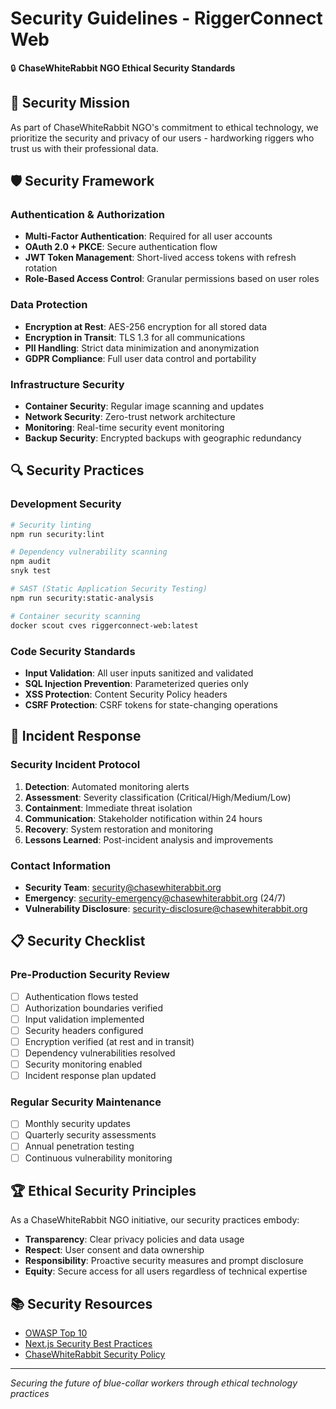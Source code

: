 # Security Guidelines - RiggerConnect Web

🔒 **ChaseWhiteRabbit NGO Ethical Security Standards**

## 🎯 Security Mission

As part of ChaseWhiteRabbit NGO's commitment to ethical technology, we prioritize the security and privacy of our users - hardworking riggers who trust us with their professional data.

## 🛡️ Security Framework

### Authentication & Authorization
- **Multi-Factor Authentication**: Required for all user accounts
- **OAuth 2.0 + PKCE**: Secure authentication flow
- **JWT Token Management**: Short-lived access tokens with refresh rotation
- **Role-Based Access Control**: Granular permissions based on user roles

### Data Protection
- **Encryption at Rest**: AES-256 encryption for all stored data
- **Encryption in Transit**: TLS 1.3 for all communications
- **PII Handling**: Strict data minimization and anonymization
- **GDPR Compliance**: Full user data control and portability

### Infrastructure Security
- **Container Security**: Regular image scanning and updates
- **Network Security**: Zero-trust network architecture
- **Monitoring**: Real-time security event monitoring
- **Backup Security**: Encrypted backups with geographic redundancy

## 🔍 Security Practices

### Development Security
```bash
# Security linting
npm run security:lint

# Dependency vulnerability scanning
npm audit
snyk test

# SAST (Static Application Security Testing)
npm run security:static-analysis

# Container security scanning
docker scout cves riggerconnect-web:latest
```

### Code Security Standards
- **Input Validation**: All user inputs sanitized and validated
- **SQL Injection Prevention**: Parameterized queries only
- **XSS Protection**: Content Security Policy headers
- **CSRF Protection**: CSRF tokens for state-changing operations

## 🚨 Incident Response

### Security Incident Protocol
1. **Detection**: Automated monitoring alerts
2. **Assessment**: Severity classification (Critical/High/Medium/Low)
3. **Containment**: Immediate threat isolation
4. **Communication**: Stakeholder notification within 24 hours
5. **Recovery**: System restoration and monitoring
6. **Lessons Learned**: Post-incident analysis and improvements

### Contact Information
- **Security Team**: security@chasewhiterabbit.org
- **Emergency**: security-emergency@chasewhiterabbit.org (24/7)
- **Vulnerability Disclosure**: security-disclosure@chasewhiterabbit.org

## 📋 Security Checklist

### Pre-Production Security Review
- [ ] Authentication flows tested
- [ ] Authorization boundaries verified
- [ ] Input validation implemented
- [ ] Security headers configured
- [ ] Encryption verified (at rest and in transit)
- [ ] Dependency vulnerabilities resolved
- [ ] Security monitoring enabled
- [ ] Incident response plan updated

### Regular Security Maintenance
- [ ] Monthly security updates
- [ ] Quarterly security assessments
- [ ] Annual penetration testing
- [ ] Continuous vulnerability monitoring

## 🏆 Ethical Security Principles

As a ChaseWhiteRabbit NGO initiative, our security practices embody:

- **Transparency**: Clear privacy policies and data usage
- **Respect**: User consent and data ownership
- **Responsibility**: Proactive security measures and prompt disclosure
- **Equity**: Secure access for all users regardless of technical expertise

## 📚 Security Resources

- [OWASP Top 10](https://owasp.org/www-project-top-ten/)
- [Next.js Security Best Practices](https://nextjs.org/docs/security)
- [ChaseWhiteRabbit Security Policy](../ethics/security-policy.md)

---

*Securing the future of blue-collar workers through ethical technology practices*
